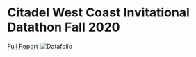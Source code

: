 # Citadel West Coast Invitational Datathon Fall 2020
[Full Report](https://github.com/RajenDey/Citadel-Data-Open-Fall-2020/blob/master/West%20Coast%20Data%20Open%20F20/Final%20Report/team_11_Report.pdf)
![Datafolio](https://github.com/RajenDey/Citadel-Data-Open-Fall-2020/blob/master/West%20Coast%20Data%20Open%20F20/Final%20Report/Datafolio_img.jpg)

